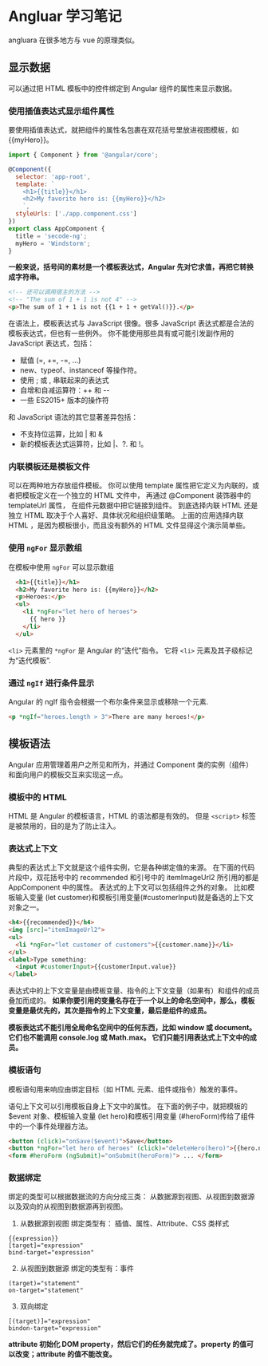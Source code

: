 
# Angluar 学习笔记
angluara 在很多地方与 vue 的原理类似。

## 显示数据
可以通过把 HTML 模板中的控件绑定到 Angular 组件的属性来显示数据。

### 使用插值表达式显示组件属性
要使用插值表达式，就把组件的属性名包裹在双花括号里放进视图模板，如 {{myHero}}。
```js
import { Component } from '@angular/core';

@Component({
  selector: 'app-root',
  template: `
    <h1>{{title}}</h1>
    <h2>My favorite hero is: {{myHero}}</h2>
    `,
  styleUrls: ['./app.component.css']
})
export class AppComponent {
  title = 'secode-ng';
  myHero = 'Windstorm';
}
```

**一般来说，括号间的素材是一个模板表达式，Angular 先对它求值，再把它转换成字符串。**
```html
<!-- 还可以调用宿主的方法 -->
<!-- "The sum of 1 + 1 is not 4" -->
<p>The sum of 1 + 1 is not {{1 + 1 + getVal()}}.</p>
```

在语法上，模板表达式与 JavaScript 很像。很多 JavaScript 表达式都是合法的模板表达式，但也有一些例外。
你不能使用那些具有或可能引发副作用的 JavaScript 表达式，包括：
- 赋值 (=, +=, -=, ...)
- new、typeof、instanceof 等操作符。
- 使用 ; 或 , 串联起来的表达式
- 自增和自减运算符：++ 和 --
- 一些 ES2015+ 版本的操作符

和 JavaScript 语法的其它显著差异包括：
- 不支持位运算，比如 | 和 &
- 新的模板表达式运算符，比如 |、?. 和 !。

### 内联模板还是模板文件
可以在两种地方存放组件模板。 你可以使用 template 属性把它定义为内联的，或者把模板定义在一个独立的 HTML 文件中， 再通过 @Component 装饰器中的 templateUrl 属性， 在组件元数据中把它链接到组件。
到底选择内联 HTML 还是独立 HTML 取决于个人喜好、具体状况和组织级策略。 上面的应用选择内联 HTML ，是因为模板很小，而且没有额外的 HTML 文件显得这个演示简单些。

### 使用 `ngFor` 显示数组
在模板中使用 `ngFor` 可以显示数组
```html
  <h1>{{title}}</h1>
  <h2>My favorite hero is: {{myHero}}</h2>
  <p>Heroes:</p>
  <ul>
    <li *ngFor="let hero of heroes">
      {{ hero }}
    </li>
  </ul>
```

`<li>` 元素里的 `*ngFor` 是 Angular 的“迭代”指令。 它将 `<li>` 元素及其子级标记为“迭代模板”.

### 通过 `ngIf` 进行条件显示
Angular 的 ngIf 指令会根据一个布尔条件来显示或移除一个元素.
```html
<p *ngIf="heroes.length > 3">There are many heroes!</p>
```

## 模板语法
Angular 应用管理着用户之所见和所为，并通过 Component 类的实例（组件）和面向用户的模板交互来实现这一点。

### 模板中的 HTML
HTML 是 Angular 的模板语言，HTML 的语法都是有效的。 但是 `<script>` 标签是被禁用的，目的是为了防止注入。

### 表达式上下文
典型的表达式上下文就是这个组件实例，它是各种绑定值的来源。 在下面的代码片段中，双花括号中的 recommended 和引号中的 itemImageUrl2 所引用的都是 AppComponent 中的属性。
表达式的上下文可以包括组件之外的对象。 比如模板输入变量 (let customer)和模板引用变量(#customerInput)就是备选的上下文对象之一。

```html
<h4>{{recommended}}</h4>
<img [src]="itemImageUrl2">
<ul>
  <li *ngFor="let customer of customers">{{customer.name}}</li>
</ul>
<label>Type something:
  <input #customerInput>{{customerInput.value}}
</label>
```

表达式中的上下文变量是由模板变量、指令的上下文变量（如果有）和组件的成员叠加而成的。 
**如果你要引用的变量名存在于一个以上的命名空间中，那么，模板变量是最优先的，其次是指令的上下文变量，最后是组件的成员。**

**模板表达式不能引用全局命名空间中的任何东西，比如 window 或 document。它们也不能调用 console.log 或 Math.max。 它们只能引用表达式上下文中的成员。**

### 模板语句
模板语句用来响应由绑定目标（如 HTML 元素、组件或指令）触发的事件。

语句上下文可以引用模板自身上下文中的属性。 在下面的例子中，就把模板的 $event 对象、模板输入变量 (let hero)和模板引用变量 (#heroForm)传给了组件中的一个事件处理器方法。

```html
<button (click)="onSave($event)">Save</button>
<button *ngFor="let hero of heroes" (click)="deleteHero(hero)">{{hero.name}}</button>
<form #heroForm (ngSubmit)="onSubmit(heroForm)"> ... </form>
```

### 数据绑定
绑定的类型可以根据数据流的方向分成三类： 从数据源到视图、从视图到数据源以及双向的从视图到数据源再到视图。

1. 从数据源到视图
绑定类型有： 插值、属性、Attribute、CSS 类样式
```
{{expression}}
[target]="expression"
bind-target="expression"
```

2. 从视图到数据源
绑定的类型有：事件
```
(target)="statement"
on-target="statement"
```

3. 双向绑定
```
[(target)]="expression"
bindon-target="expression"
```

**attribute 初始化 DOM property，然后它们的任务就完成了。property 的值可以改变；attribute 的值不能改变。**

